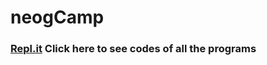 # neogCamp

### [Repl.it](https://www.repl.it/@xmonish)   Click here to see codes of all the programs
